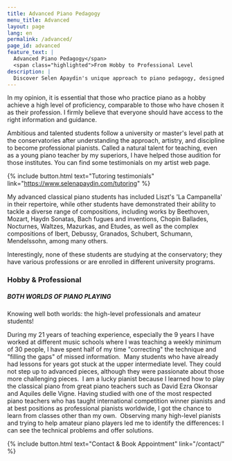 ```yaml
---
title: Advanced Piano Pedagogy
menu_title: Advanced
layout: page
lang: en
permalink: /advanced/
page_id: advanced
feature_text: |
  Advanced Piano Pedagogy</span>
  <span class="highlighted">From Hobby to Professional Level
description: |
  Discover Selen Apaydin's unique approach to piano pedagogy, designed to help amateur pianists achieve professional-level skills. Learn about her experience teaching advanced repertoire to non-conservatory students and her methods for overcoming technical challenges. #PianoEducation #AdvancedPianoTechnique
---
```


In my opinion, it is essential that those who practice piano as a hobby achieve a high level of proficiency, comparable to those who have chosen it as their profession. I firmly believe that everyone should have access to the right information and guidance.

Ambitious and talented students follow a university or master's level path at the conservatories after understanding the approach, artistry, and discipline to become professional pianists. Called a natural talent for teaching, even as a young piano teacher by my superiors, I have helped those audition for those institutes. You can find some testimonials on my artist web page. 

{% include button.html text="Tutoring testimonials" link="https://www.selenapaydin.com/tutoring" %} 

My advanced classical piano students has included Liszt's 'La Campanella' in their repertoire, while other students have demonstrated their ability to tackle a diverse range of compositions, including works by Beethoven, Mozart, Haydn Sonatas, Bach fugues and inventions, Chopin Ballades, Nocturnes, Waltzes, Mazurkas, and Etudes, as well as the complex compositions of Ibert, Debussy, Granados, Schubert, Schumann, Mendelssohn, among many others.

Interestingly, none of these students are studying at the conservatory; they have various professions or are enrolled in different university programs.


### Hobby & Professional

##### BOTH WORLDS OF PIANO PLAYING

Knowing well both worlds: the high-level professionals and amateur students!

During my 21 years of teaching experience, especially the 9 years I have worked at different music schools where I was teaching a weekly minimum of 30 people, I have spent half of my time "correcting" the technique and "filling the gaps" of missed information. 
​
Many students who have already had lessons for years got stuck at the upper intermediate level. They could not step up to advanced pieces, although they were passionate about those more challenging pieces.
​
I am a lucky pianist because I learned how to play the classical piano from great piano teachers such as David Ezra Okonsar and Aquiles delle Vigne. Having studied with one of the most respected piano teachers who has taught international competition winner pianists and at best positions as professional pianists worldwide, I got the chance to learn from classes other than my own.
​
Observing many high-level pianists and trying to help amateur piano players led me to identify the differences: I can see the technical problems and offer solutions.

{% include button.html text="Contact & Book Appointment" link="/contact/" %} 